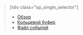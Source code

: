 > [!div class="op_single_selector"]
> * [Обзор](../articles/sql-database/sql-database-xevent-db-diff-from-svr.md)
> * [Кольцевой буфер](../articles/sql-database/sql-database-xevent-code-ring-buffer.md)
> * [Файл событий](../articles/sql-database/sql-database-xevent-code-event-file.md)
> 
> 



<!--HONumber=Nov16_HO3-->



